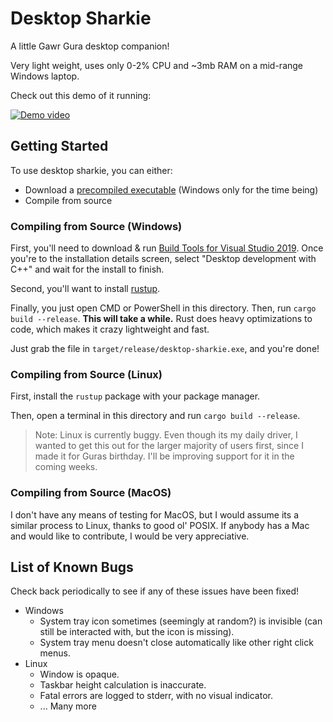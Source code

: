 # Desktop Sharkie

A little Gawr Gura desktop companion!

Very light weight, uses only 0-2% CPU and ~3mb RAM on a mid-range Windows laptop.

Check out this demo of it running:

[![Demo video](https://img.youtube.com/vi/E3FGzz8YJ5I/0.jpg)](https://www.youtube.com/watch?v=E3FGzz8YJ5I)

## Getting Started

To use desktop sharkie, you can either:
 - Download a [precompiled executable](https://github.com/K4rakara/desktop-sharkie/releases/) (Windows only for the time being)
 - Compile from source

### Compiling from Source (Windows)

First, you'll need to download & run [Build Tools for Visual Studio 2019](https://visualstudio.microsoft.com/downloads/#build-tools-for-visual-studio-2019).
Once you're to the installation details screen, select "Desktop development
with C++" and wait for the install to finish.

Second, you'll want to install [rustup](https://rustup.rs/).

Finally, you just open CMD or PowerShell in this directory. Then, run
`cargo build --release`. **This will take a while.** Rust does heavy
optimizations to code, which makes it crazy lightweight and fast.

Just grab the file in `target/release/desktop-sharkie.exe`, and you're done!

### Compiling from Source (Linux)

First, install the `rustup` package with your package manager.

Then, open a terminal in this directory and run `cargo build --release`.

> Note: Linux is currently buggy. Even though its my daily driver, I wanted to
> get this out for the larger majority of users first, since I made it for
> Guras birthday.
> I'll be improving support for it in the coming weeks.

### Compiling from Source (MacOS)

I don't have any means of testing for MacOS, but I would assume its a similar
process to Linux, thanks to good ol' POSIX. If anybody has a Mac and would like
to contribute, I would be very appreciative.

## List of Known Bugs

Check back periodically to see if any of these issues have been fixed!

 - Windows
   - System tray icon sometimes (seemingly at random?) is invisible (can still
     be interacted with, but the icon is missing).
   - System tray menu doesn't close automatically like other right click menus.
 - Linux
   - Window is opaque.
   - Taskbar height calculation is inaccurate.
   - Fatal errors are logged to stderr, with no visual indicator.
   - ... Many more

